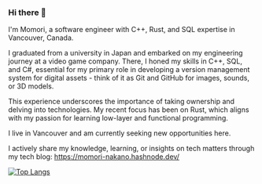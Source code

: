### Hi there 👋

I'm Momori, a software engineer with C++, Rust, and SQL expertise in Vancouver, Canada.

I graduated from a university in Japan and embarked on my engineering journey at a video game company. There, I honed my skills in C++, SQL, and C#, essential for my primary role in developing a version management system for digital assets - think of it as Git and GitHub for images, sounds, or 3D models.

This experience underscores the importance of taking ownership and delving into technologies. My recent focus has been on Rust, which aligns with my passion for learning low-layer and functional programming.

I live in Vancouver and am currently seeking new opportunities here.

I actively share my knowledge, learning, or insights on tech matters through my tech blog:
https://momori-nakano.hashnode.dev/

[![Top Langs](https://github-readme-stats.vercel.app/api/top-langs/?username=momori256&layout=donut)](https://github.com/anuraghazra/github-readme-stats)

<!--
**momori256/momori256** is a ✨ _special_ ✨ repository because its `README.md` (this file) appears on your GitHub profile.

Here are some ideas to get you started:

- 🔭 I’m currently working on ...
- 🌱 I’m currently learning ...
- 👯 I’m looking to collaborate on ...
- 🤔 I’m looking for help with ...
- 💬 Ask me about ...
- 📫 How to reach me: ...
- 😄 Pronouns: ...
- ⚡ Fun fact: ...
-->
